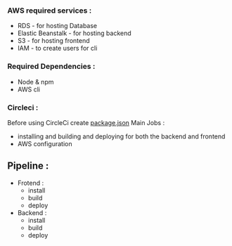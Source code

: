 ### AWS required services :
- RDS - for hosting Database
- Elastic Beanstalk - for hosting backend
- S3 - for hosting frontend
- IAM - to create users for cli

### Required Dependencies :
- Node & npm
- AWS cli

### Circleci :
Before using CircleCi create [package.json](#pipeline)
Main Jobs :
- installing and building and deploying for both the backend and frontend
- AWS configuration

## Pipeline : 
- Frotend :
    - install
    - build
    - deploy
- Backend :
    - install
    - build
    - deploy